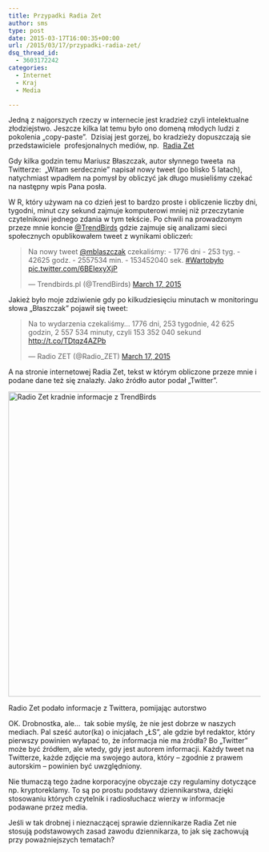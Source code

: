 ```yaml
---
title: Przypadki Radia Zet
author: sms
type: post
date: 2015-03-17T16:00:35+00:00
url: /2015/03/17/przypadki-radia-zet/
dsq_thread_id:
  - 3603172242
categories:
  - Internet
  - Kraj
  - Media

---
```

Jedną z najgorszych rzeczy w internecie jest kradzież czyli intelektualne złodziejstwo. Jeszcze kilka lat temu było ono domeną młodych ludzi z pokolenia &#8222;copy-paste&#8221;.  Dzisiaj jest gorzej, bo kradzieży dopuszczają sie przedstawiciele  profesjonalnych mediów, np.  [Radia Zet][1]

Gdy kilka godzin temu Mariusz Błaszczak, autor słynnego tweeta  na Twitterze:  &#8222;Witam serdecznie&#8221; napisał nowy tweet (po blisko 5 latach), natychmiast wpadłem na pomysł by obliczyć jak długo musieliśmy czekać na następny wpis Pana posła.

<!--more-->

W R, który używam na co dzień jest to bardzo proste i obliczenie liczby dni, tygodni, minut czy sekund zajmuje komputerowi mniej niż przeczytanie czytelnikowi jednego zdania w tym tekście. Po chwili na prowadzonym przeze mnie koncie [@TrendBirds][2] gdzie zajmuje się analizami sieci społecznych opublikowałem tweet z wynikami obliczeń:

<blockquote class="twitter-tweet" width="550">
  <p lang="pl" dir="ltr">
    Na nowy tweet <a href="https://twitter.com/mblaszczak">@mblaszczak</a> czekaliśmy:&#10;- 1776 dni&#10;- 253 tyg.&#10;- 42625 godz.&#10;- 2557534 min.&#10;- 153452040 sek. &#10;<a href="https://twitter.com/hashtag/Wartoby%C5%82o?src=hash">#Wartobyło</a> <a href="http://t.co/6BEIexyXjP">pic.twitter.com/6BEIexyXjP</a>
  </p>
  
  <p>
    &mdash; Trendbirds.pl (@TrendBirds) <a href="https://twitter.com/TrendBirds/status/577839702297935872">March 17, 2015</a>
  </p>
</blockquote>



Jakież było moje zdziwienie gdy po kilkudziesięciu minutach w monitoringu słowa &#8222;Błaszczak&#8221; pojawił się tweet:

<blockquote class="twitter-tweet" width="550">
  <p lang="pl" dir="ltr">
    Na to wydarzenia czekaliśmy&#8230; 1776 dni, 253 tygodnie, 42 625 godzin, 2 557 534 minuty, czyli 153 352 040 sekund <a href="http://t.co/TDtqz4AZPb">http://t.co/TDtqz4AZPb</a>
  </p>
  
  <p>
    &mdash; Radio ZET (@Radio_ZET) <a href="https://twitter.com/Radio_ZET/status/577844466175864832">March 17, 2015</a>
  </p>
</blockquote>



A na stronie internetowej Radia Zet, tekst w którym obliczone przeze mnie i podane dane też się znalazły. Jako źródło autor podał &#8222;Twitter&#8221;.

[<img class="wp-image-1430 size-full" src="http://dziennikarz.pl/wp-content/uploads/2015/03/radiozet.png" alt="Radio Zet kradnie informacje z  TrendBirds" width="752" height="609" srcset="http://dziennikarz.pl/wp-content/uploads/2015/03/radiozet.png 752w, http://dziennikarz.pl/wp-content/uploads/2015/03/radiozet-300x243.png 300w" sizes="(max-width: 709px) 85vw, (max-width: 909px) 67vw, (max-width: 984px) 61vw, (max-width: 1362px) 45vw, 600px" />][3]

Radio Zet podało informacje z Twittera, pomijając autorstwo

OK. Drobnostka, ale&#8230;  tak sobie myślę, że nie jest dobrze w naszych mediach. Pal sześć autor(ka) o inicjałach &#8222;ŁS&#8221;, ale gdzie był redaktor, który pierwszy powinien wyłapać to, że informacja nie ma źródła? Bo &#8222;Twitter&#8221; może być źródłem, ale wtedy, gdy jest autorem informacji. Każdy tweet na Twitterze, każde zdjęcie ma swojego autora, który &#8211; zgodnie z prawem autorskim &#8211; powinien być uwzględniony.

Nie tłumaczą tego żadne korporacyjne obyczaje czy regulaminy dotyczące np. kryptoreklamy. To są po prostu podstawy dziennikarstwa, dzięki stosowaniu których czytelnik i radiosłuchacz wierzy w informacje podawane przez media.

Jeśli w tak drobnej i nieznaczącej sprawie dziennikarze Radia Zet nie stosują podstawowych zasad zawodu dziennikarza, to jak się zachowują przy poważniejszych tematach?

&nbsp;

&nbsp;

 [1]: http://radiozet.pl
 [2]: http://twitter.com/TrendBirds
 [3]: http://dziennikarz.pl/wp-content/uploads/2015/03/radiozet.png